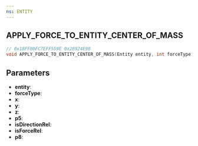 ```yaml
---
ns: ENTITY
---
```

## APPLY_FORCE_TO_ENTITY_CENTER_OF_MASS

```c
// 0x18FF00FC7EFF559E 0x28924E98
void APPLY_FORCE_TO_ENTITY_CENTER_OF_MASS(Entity entity, int forceType, float x, float y, float z, BOOL p5, BOOL isDirectionRel, BOOL isForceRel, BOOL p8);
```


## Parameters
* **entity**: 
* **forceType**: 
* **x**: 
* **y**: 
* **z**: 
* **p5**: 
* **isDirectionRel**: 
* **isForceRel**: 
* **p8**: 

